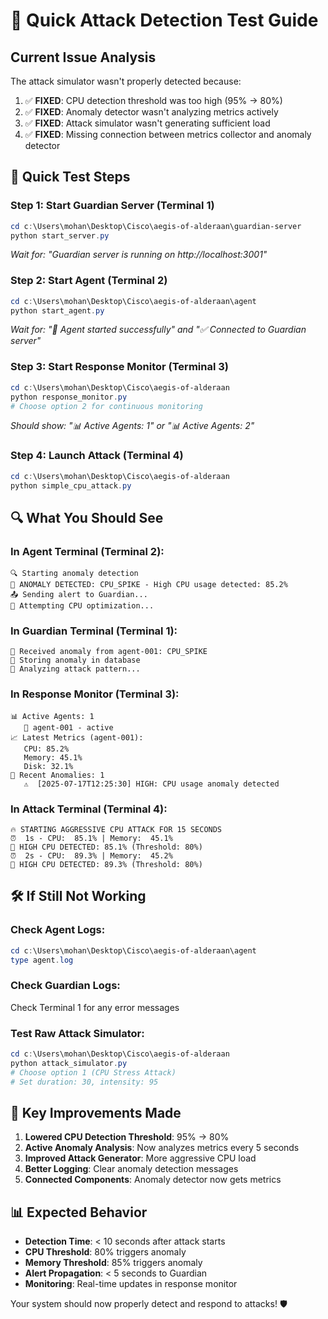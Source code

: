 # 🎯 Quick Attack Detection Test Guide

## Current Issue Analysis

The attack simulator wasn't properly detected because:

1. ✅ **FIXED**: CPU detection threshold was too high (95% → 80%)
2. ✅ **FIXED**: Anomaly detector wasn't analyzing metrics actively
3. ✅ **FIXED**: Attack simulator wasn't generating sufficient load
4. ✅ **FIXED**: Missing connection between metrics collector and anomaly detector

## 🚀 Quick Test Steps

### **Step 1: Start Guardian Server (Terminal 1)**

```powershell
cd c:\Users\mohan\Desktop\Cisco\aegis-of-alderaan\guardian-server
python start_server.py
```

_Wait for: "Guardian server is running on http://localhost:3001"_

### **Step 2: Start Agent (Terminal 2)**

```powershell
cd c:\Users\mohan\Desktop\Cisco\aegis-of-alderaan\agent
python start_agent.py
```

_Wait for: "🤖 Agent started successfully" and "✅ Connected to Guardian server"_

### **Step 3: Start Response Monitor (Terminal 3)**

```powershell
cd c:\Users\mohan\Desktop\Cisco\aegis-of-alderaan
python response_monitor.py
# Choose option 2 for continuous monitoring
```

_Should show: "📊 Active Agents: 1" or "📊 Active Agents: 2"_

### **Step 4: Launch Attack (Terminal 4)**

```powershell
cd c:\Users\mohan\Desktop\Cisco\aegis-of-alderaan
python simple_cpu_attack.py
```

## 🔍 **What You Should See**

### **In Agent Terminal (Terminal 2):**

```
🔍 Starting anomaly detection
🚨 ANOMALY DETECTED: CPU_SPIKE - High CPU usage detected: 85.2%
📤 Sending alert to Guardian...
🔧 Attempting CPU optimization...
```

### **In Guardian Terminal (Terminal 1):**

```
📨 Received anomaly from agent-001: CPU_SPIKE
💾 Storing anomaly in database
🧠 Analyzing attack pattern...
```

### **In Response Monitor (Terminal 3):**

```
📊 Active Agents: 1
   🤖 agent-001 - active
📈 Latest Metrics (agent-001):
   CPU: 85.2%
   Memory: 45.1%
   Disk: 32.1%
🚨 Recent Anomalies: 1
   ⚠️  [2025-07-17T12:25:30] HIGH: CPU usage anomaly detected
```

### **In Attack Terminal (Terminal 4):**

```
🔥 STARTING AGGRESSIVE CPU ATTACK FOR 15 SECONDS
⏰  1s - CPU:  85.1% | Memory:  45.1%
🚨 HIGH CPU DETECTED: 85.1% (Threshold: 80%)
⏰  2s - CPU:  89.3% | Memory:  45.2%
🚨 HIGH CPU DETECTED: 89.3% (Threshold: 80%)
```

## 🛠️ **If Still Not Working**

### **Check Agent Logs:**

```powershell
cd c:\Users\mohan\Desktop\Cisco\aegis-of-alderaan\agent
type agent.log
```

### **Check Guardian Logs:**

Check Terminal 1 for any error messages

### **Test Raw Attack Simulator:**

```powershell
cd c:\Users\mohan\Desktop\Cisco\aegis-of-alderaan
python attack_simulator.py
# Choose option 1 (CPU Stress Attack)
# Set duration: 30, intensity: 95
```

## 🎯 **Key Improvements Made**

1. **Lowered CPU Detection Threshold**: 95% → 80%
2. **Active Anomaly Analysis**: Now analyzes metrics every 5 seconds
3. **Improved Attack Generator**: More aggressive CPU load
4. **Better Logging**: Clear anomaly detection messages
5. **Connected Components**: Anomaly detector now gets metrics

## 📊 **Expected Behavior**

- **Detection Time**: < 10 seconds after attack starts
- **CPU Threshold**: 80% triggers anomaly
- **Memory Threshold**: 85% triggers anomaly
- **Alert Propagation**: < 5 seconds to Guardian
- **Monitoring**: Real-time updates in response monitor

Your system should now properly detect and respond to attacks! 🛡️
